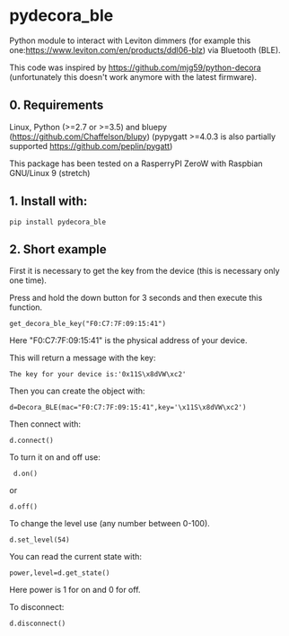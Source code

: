 # pydecora_ble

Python module to interact with Leviton dimmers (for example this one:https://www.leviton.com/en/products/ddl06-blz) via Bluetooth (BLE).

This code was inspired by https://github.com/mjg59/python-decora (unfortunately this doesn't work anymore with the latest firmware).

## 0. Requirements
Linux, Python (>=2.7 or >=3.5) and  bluepy (https://github.com/Chaffelson/blupy)
(pypygatt >=4.0.3 is also partially supported https://github.com/peplin/pygatt)

This package has been tested on a RasperryPI ZeroW with Raspbian GNU/Linux 9 (stretch)

## 1. Install with:

`pip install pydecora_ble`

## 2. Short example

First it is necessary to get the key from the device (this is necessary only one time).

Press and hold the down button for 3 seconds and then execute this function.

`get_decora_ble_key("F0:C7:7F:09:15:41")`

Here "F0:C7:7F:09:15:41" is the physical address of your device.

This will return a message with the key:

`The key for your device is:'0x11S\x8dVW\xc2'`

Then you can create the object with:

`d=Decora_BLE(mac="F0:C7:7F:09:15:41",key='\x11S\x8dVW\xc2')`

Then connect with:

`d.connect()`

To turn it on and off use:

` d.on()`

or

`d.off()`

To change the level use (any number between 0-100).

`d.set_level(54)`

You can read the current state with:

`power,level=d.get_state()`

Here power is 1 for on and 0 for off.

To disconnect:

`d.disconnect()`


